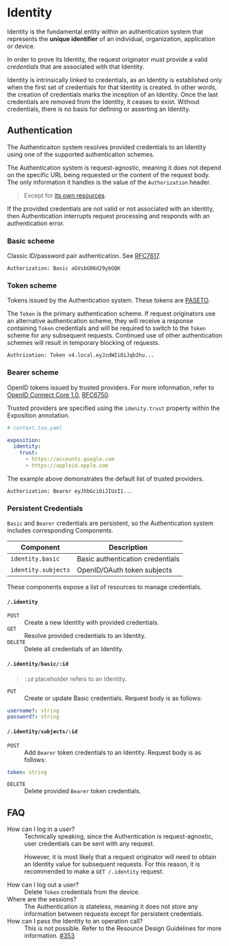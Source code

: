 # Identity

Identity is the fundamental entity within an authentication system that represents the **unique identifier** of an
individual, organization, application or device.

In order to prove its Identity, the request originator must provide a valid _credentials_ that are associated with that
Identity.

Identity is intrinsically linked to credentials, as an Identity is established only when the first set of credentials
for that Identity is created.
In other words, the creation of credentials marks the inception of an Identity.
Once the last credentials are removed from the Identity, it ceases to exist.
Without credentials, there is no basis for defining or asserting an Identity.

## Authentication

The Authenticaiton system resolves provided credentials to an Identity using one of the supported authentication
schemes.

The Authentication system is request-agnostic, meaning it does not depend on the specific URL being requested or the
content of the request body.
The only information it handles is the value of the `Authorization` header.

> Except for [its own resources](#persistent-credentials).

If the provided credentials are not valid or not associated with an identity, then Authentication interrupts request
processing and responds with an authentication error.

### Basic scheme

Classic ID/password pair authentication. See [RFC7617](https://datatracker.ietf.org/doc/html/rfc7617).

```http
Authorization: Basic aGVsbG86d29ybGQK
```

### Token scheme

Tokens issued by the Authentication system. These tokens are [PASETO](https://paseto.io).

The `Token` is the primary authentication scheme.
If request originators use an alternative authentication scheme, they will receive a response containing
`Token` credentials and will be required to switch to the `Token` scheme for any subsequent requests.
Continued use of other authentication schemes will result in temporary blocking of requests.

```http
Authrization: Token v4.local.eyJzdWIiOiJqb2hu...
```

### Bearer scheme

OpenID tokens issued by trusted providers.
For more information, refer to [OpenID Connect Core 1.0](https://openid.net/specs/openid-connect-core-1_0.html),
[RFC6750](https://datatracker.ietf.org/doc/html/rfc6750).

Trusted providers are specified using the `idenity.trust` property within the Exposition annotation.

```yaml
# context.toa.yaml

exposition:
  identity:
    trust:
      - https://accounts.google.com
      - https://appleid.apple.com
```

The example above demonstrates the default list of trusted providers.

```http
Authorization: Bearer eyJhbGciOiJIUzI1...
```

### Persistent Credentials

`Basic` and `Bearer` credentials are persistent, so the Authentication system includes corresponding Components.

| Component           | Description                      |
|---------------------|----------------------------------|
| `identity.basic`    | Basic authentication credentials |
| `identity.subjects` | OpenID/OAuth token subjects      |

These components expose a list of resources to manage credentials.

#### `/.identity`

<dl>
<dt><code>POST</code></dt>
<dd>Create a new Identity with provided credentials.</dd>
<dt><code>GET</code></dt>
<dd>Resolve provided credentials to an Identity.</dd>
<dt><code>DELETE</code></dt>
<dd>Delete all credentials of an Identity.</dd>
</dl>

#### `/.identity/basic/:id`

> `:id` placeholder refers to an Identity.

<dl>
<dt><code>PUT</code></dt>
<dd>Create or update Basic credentials. Request body is as follows:
</dd>
</dl>

```yaml
username?: string
password?: string
```

#### `/.identity/subjects/:id`

<dl>
<dt><code>POST</code></dt>
<dd>Add <code>Bearer</code> token credentials to an Identity. Request body is as follows:<br/>
</dd>
</dl>

```yaml
token: string
```

<dl>
<dt><code>DELETE</code></dt>
<dd>Delete provided <code>Bearer</code> token credentials.
</dd>
</dl>

## FAQ

<dl>
<dt>How can I log in a user?</dt>
<dd>
Technically speaking, since the Authentication is request-agnostic, user credentials
can be sent with any request.

However, it is most likely that a request originator will need to obtain an Identity value for subsequent requests.
For this reason, it is recommended to make a `GET /.identity` request.
</dd>
<dt>How can I log out a user?</dt>
<dd>Delete <code>Token</code> credentials from the device.</dd>
<dt>Where are the sessions?</dt>
<dd>
The Authentication is stateless, meaning it does not store any information between
requests except for persistent credentials.</dd>
<dt>How can I pass the Identity to an operation call?</dt>
<dd>
This is not possible. Refer to the Resource Design Guidelines for more information. 
<a href="https://github.com/toa-io/toa/issues/353">#353</a>
</dd>
</dl>
